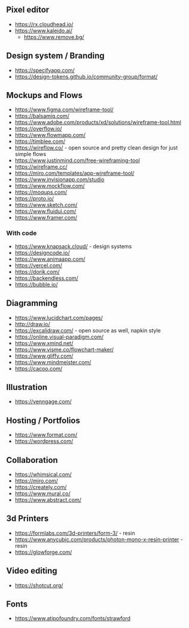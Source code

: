 
## Pixel editor
* https://rx.cloudhead.io/
* https://www.kaleido.ai/
  * https://www.remove.bg/

## Design system / Branding
* https://specifyapp.com/
* https://design-tokens.github.io/community-group/format/

## Mockups and Flows
* https://www.figma.com/wireframe-tool/
* https://balsamiq.com/
* https://www.adobe.com/products/xd/solutions/wireframe-tool.html
* https://overflow.io/
* https://www.flowmapp.com/
* https://timblee.com/
* https://wireflow.co/ - open source and pretty clean design for just simple flows
* https://www.justinmind.com/free-wireframing-tool
* https://wireframe.cc/
* https://miro.com/templates/app-wireframe-tool/
* https://www.invisionapp.com/studio
* https://www.mockflow.com/
* https://moqups.com/
* https://proto.io/
* https://www.sketch.com/
* https://www.fluidui.com/
* https://www.framer.com/

### With code
* https://www.knapsack.cloud/ - design systems
* https://designcode.io/
* https://www.animaapp.com/
* https://vercel.com/
* https://dorik.com/
* https://backendless.com/
* https://bubble.io/


## Diagramming
* https://www.lucidchart.com/pages/
* http://draw.io/
* https://excalidraw.com/ - open source as well, napkin style
* https://online.visual-paradigm.com/
* https://www.xmind.net/
* https://www.visme.co/flowchart-maker/
* https://www.gliffy.com/
* https://www.mindmeister.com/
* https://cacoo.com/

## Illustration
* https://venngage.com/

## Hosting / Portfolios
* https://www.format.com/
* https://wordpress.com/

## Collaboration
* https://whimsical.com/
* https://miro.com/
* https://creately.com/
* https://www.mural.co/
* https://www.abstract.com/

## 3d Printers
* https://formlabs.com/3d-printers/form-3/ - resin
* https://www.anycubic.com/products/photon-mono-x-resin-printer - resin
* https://glowforge.com/

## Video editing
* https://shotcut.org/

## Fonts
* https://www.atipofoundry.com/fonts/strawford
